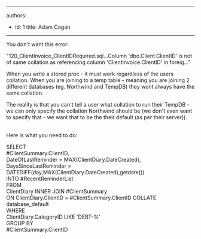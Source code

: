 

---
authors:
  - id: 1
    title: Adam Cogan
---




<span class='intro'> <p>​You don't want this error&#58;<br></p><p class="ssw15-rteElement-GreyBox">&quot;120_ClientInvoice_ClientIDRequired.sql...Column 'dbo.Client.ClientID' is not of same collation as referencing column 'ClientInvoice.ClientID' in foreig...&quot;</p>When you write a stored proc - it must work regardless of the users collation. When you are joining to a temp table - meaning you are joining 2 different databases (eg. Northwind and TempDB) they wont always have the same collation.​<p></p><p>The reality is that you can't tell a user what collation to run their TempDB - we can only specify the collation Northwind should be (we don't even want to specify that - we want that to be the their default (as per their server))​​.<br><br></p> </span>

<p class="ssw15-rteElement-P">​Here is what you need to do&#58;​​​<br></p><p class="ssw15-rteElement-CodeArea"> SELECT<br> #ClientSummary.ClientID,<br> DateOfLastReminder = MAX(ClientDiary.DateCreated),<br> DaysSinceLastReminder = DATEDIFF(day,MAX(ClientDiary.DateCreated),getdate())<br> INTO #RecentReminderList<br> FROM<br> ClientDiary INNER JOIN #ClientSummary<br> ON ClientDiary.ClientID = #ClientSummary.ClientID COLLATE<br> database_default<br> WHERE<br> ClientDiary.CategoryID LIKE 'DEBT-%'<br> GROUP BY<br> #ClientSummary.ClientID<br></p>


